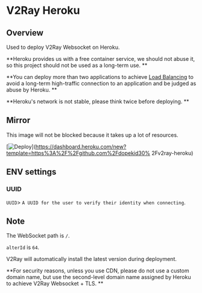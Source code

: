 # V2Ray Heroku

## Overview

Used to deploy V2Ray Websocket on Heroku.

**Heroku provides us with a free container service, we should not abuse it, so this project should not be used as a long-term use. **

**You can deploy more than two applications to achieve [Load Balancing](https://toutyrater.github.io/routing/balance2.html) to avoid a long-term high-traffic connection to an application and be judged as abuse by Heroku. **

**Heroku's network is not stable, please think twice before deploying. **

## Mirror

This image will not be blocked because it takes up a lot of resources.

[![Deploy](https://www.herokucdn.com/deploy/button.png)](https://dashboard.heroku.com/new?template=https%3A%2F%2Fgithub.com%2Fdopekid30% 2Fv2ray-heroku)

## ENV settings

### UUID

`UUID`> `A UUID for the user to verify their identity when connecting`.

## Note

The WebSocket path is `/`.

`alterId` is `64`.

V2Ray will automatically install the latest version during deployment.

**For security reasons, unless you use CDN, please do not use a custom domain name, but use the second-level domain name assigned by Heroku to achieve V2Ray Websocket + TLS. **
